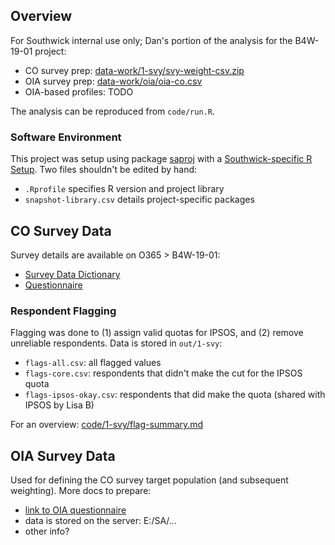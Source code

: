 
## Overview

For Southwick internal use only; Dan's portion of the analysis for the B4W-19-01 project:

- CO survey prep: [data-work/1-svy/svy-weight-csv.zip](data-work/1-svy/svy-weight-csv.zip)
- OIA survey prep: [data-work/oia/oia-co.csv](data-work/oia/oia-co.csv)
- OIA-based profiles: TODO

The analysis can be reproduced from `code/run.R`.

### Software Environment

This project was setup using package [saproj](https://github.com/southwick-associates/saproj) with a [Southwick-specific R Setup](https://github.com/southwick-associates/R-setup). Two files shouldn't be edited by hand:

- `.Rprofile` specifies R version and project library
- `snapshot-library.csv` details project-specific packages

## CO Survey Data

Survey details are available on O365 > B4W-19-01:

- [Survey Data Dictionary](https://southwickassociatesinc.sharepoint.com/:x:/s/B4W-19-01/EUfzP3tm7O5Kpim_RuhzFzABWy7W_i-17pSKllDirAeU9g?e=LAeALG)
- [Questionnaire](https://southwickassociatesinc.sharepoint.com/:w:/s/B4W-19-01/ESlQqzDJbg5BplbAPakEnoEBL8F7pUZLftXywcK4F01exA?e=hfEiig)

### Respondent Flagging

Flagging was done to (1) assign valid quotas for IPSOS, and (2) remove unreliable respondents. Data is stored in `out/1-svy`:

- `flags-all.csv`: all flagged values
- `flags-core.csv`: respondents that didn't make the cut for the IPSOS quota
- `flags-ipsos-okay.csv`: respondents that did make the quota (shared with IPSOS by Lisa B)

For an overview: [code/1-svy/flag-summary.md](code/1-svy/flag-summary.md)

## OIA Survey Data

Used for defining the CO survey target population (and subsequent weighting). More docs to prepare:

- [link to OIA questionnaire](https://southwickassociatesinc.sharepoint.com/:w:/s/oia2016-001recreationeconreport/EbI0t01qsPdHtU1GFu5o0ukBovyynTC6IqkskwEAbgSJxQ?e=uuJI6d)
- data is stored on the server: E:/SA/...
- other info?
